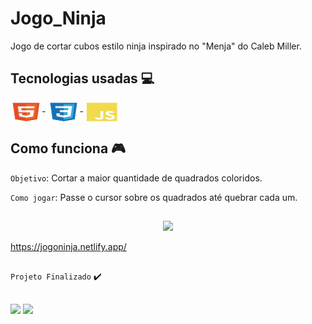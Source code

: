 # Jogo_Ninja
Jogo de cortar cubos estilo ninja inspirado no "Menja" do Caleb Miller.

## Tecnologias usadas :computer:
<div style="display: inline_block">
 <img align="center" alt="Lops-HTML" height="30" width="50" src="https://raw.githubusercontent.com/devicons/devicon/master/icons/html5/html5-original.svg">-
 <img align="center" alt="Lops-CSS" height="30" width="50" src="https://raw.githubusercontent.com/devicons/devicon/master/icons/css3/css3-original.svg">-
 <img align="center" alt="Lops-Js" height="30" width="50" src="https://raw.githubusercontent.com/devicons/devicon/master/icons/javascript/javascript-plain.svg">
</div> 
 
## Como funciona :video_game: 
`Objetivo`: Cortar a maior quantidade de quadrados coloridos.

`Como jogar`: Passe o cursor sobre os quadrados até quebrar cada um.

##
<p align="center">
  <img src="![image](https://user-images.githubusercontent.com/89091011/150214347-6c935529-1e9b-4fce-aa3e-1685d0ea13e7.png)
"
</p>
 
https://jogoninja.netlify.app/
 ##
   `Projeto Finalizado` :heavy_check_mark: 
 ##
  <div>
  <a href = "mailto:talitalopessilva.2020@gmail.com"><img src="https://img.shields.io/badge/-Gmail-%23333?style=for-the-badge&logo=gmail&logoColor=white" target="_blank"></a>
  <a href="https://www.linkedin.com/in/talita--lopes/" target="_blank"><img src="https://img.shields.io/badge/-LinkedIn-%230077B5?style=for-the-badge&logo=linkedin&logoColor=white" target="_blank"></a> 
  </div>

